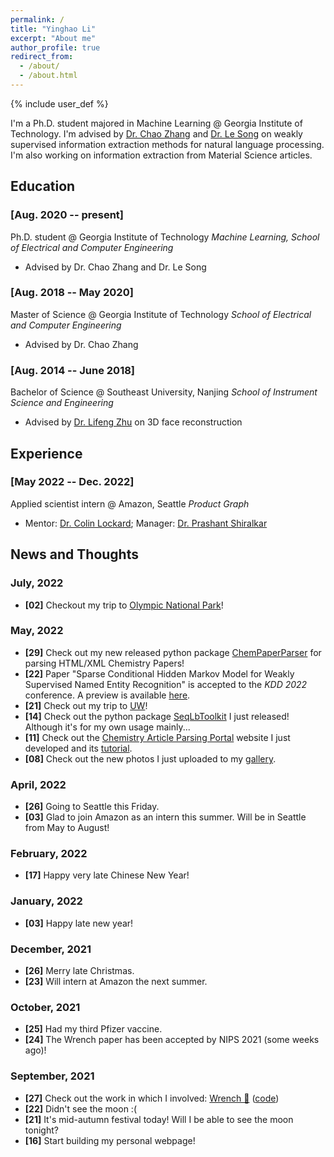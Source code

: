 ```yaml
---
permalink: /
title: "Yinghao Li"
excerpt: "About me"
author_profile: true
redirect_from:
  - /about/
  - /about.html
---
```


{% include user_def %}

I'm a Ph.D. student majored in Machine Learning @ Georgia Institute of Technology.
I'm advised by [Dr. Chao Zhang](http://chaozhang.org/) and [Dr. Le Song](https://www.linkedin.com/in/le-song-03223813/) on weakly supervised information extraction methods for natural language processing.
I'm also working on information extraction from Material Science articles.

Education
---

### [Aug. 2020 -- present]

Ph.D. student @ Georgia Institute of Technology
*Machine Learning, School of Electrical and Computer Engineering*
- Advised by Dr. Chao Zhang and Dr. Le Song

### [Aug. 2018 -- May 2020]

Master of Science @ Georgia Institute of Technology
*School of Electrical and Computer Engineering*
- Advised by Dr. Chao Zhang

### [Aug. 2014 -- June 2018]

Bachelor of Science @ Southeast University, Nanjing
*School of Instrument Science and Engineering*
- Advised by [Dr. Lifeng Zhu](https://ins.seu.edu.cn/yk_english/2020/0219/c27542a317780/page.htm) on 3D face reconstruction

Experience
---

### [May 2022 -- Dec. 2022]
Applied scientist intern @ Amazon, Seattle
*Product Graph*
- Mentor: [Dr. Colin Lockard](https://www.colinlockard.com/); Manager: [Dr. Prashant Shiralkar](https://sites.google.com/site/shiralkarprashant/)


News and Thoughts
---

### July, 2022
- **[02]** Checkout my trip to [Olympic National Park]({{base_path}}/gallery/2022/06/olympic/)!

### May, 2022
- **[29]** Check out my new released python package [ChemPaperParser](https://pypi.org/project/ChemistryPaperParser/) for parsing HTML/XML Chemistry Papers!
- **[22]** Paper "Sparse Conditional Hidden Markov Model for Weakly Supervised Named Entity Recognition" is accepted to the *KDD 2022* conference. A preview is available [here]({{base_path}}/files/KDD.2022.sparse.chmm.preview.pdf).
- **[21]** Check out my trip to [UW]({{base_path}}/gallery/2022/05/uw)!
- **[14]** Check out the python package [SeqLbToolkit](https://pypi.org/project/SeqLbToolkit/) I just released! Although it's for my own usage mainly...
- **[11]** Check out the [Chemistry Article Parsing Portal](http://sciannotate.cc.gatech.edu/) website I just developed and its [tutorial]({{base_path}}/posts/2022/05/chem-parser).
- **[08]** Check out the new photos I just uploaded to my [gallery]({{base_path}}/gallery/2022/05/seattle-city).

### April, 2022
- **[26]** Going to Seattle this Friday.
- **[03]** Glad to join Amazon as an intern this summer. Will be in Seattle from May to August!

### February, 2022
- **[17]** Happy very late Chinese New Year!

### January, 2022
- **[03]** Happy late new year!

### December, 2021
- **[26]** Merry late Christmas.
- **[23]** Will intern at Amazon the next summer.

### October, 2021
- **[25]** Had my third Pfizer vaccine.
- **[24]** The Wrench paper has been accepted by NIPS 2021 (some weeks ago)!

### September, 2021
- **[27]** Check out the work in which I involved: [Wrench 🔧](https://arxiv.org/abs/2109.11377) ([code](https://github.com/JieyuZ2/wrench))
- **[22]** Didn't see the moon :(
- **[21]** It's mid-autumn festival today! Will I be able to see the moon tonight?
- **[16]** Start building my personal webpage!


<!-- {{ hint_info }}
some reference <a href="https://docs.docker.com/desktop/mac/install/">docker</a> dsfh sdkjfhdkj klsdjhf ldsf dksjhf ldskjhf ldskhjf lsdkjhf ldskjfh lsdkjfh dslkjfh dlskjfh lsdkjfh sldkjfh lsdkjfhlsdkjh sdlkjfh dskjfh sdlkj
{{ _hint }} -->


